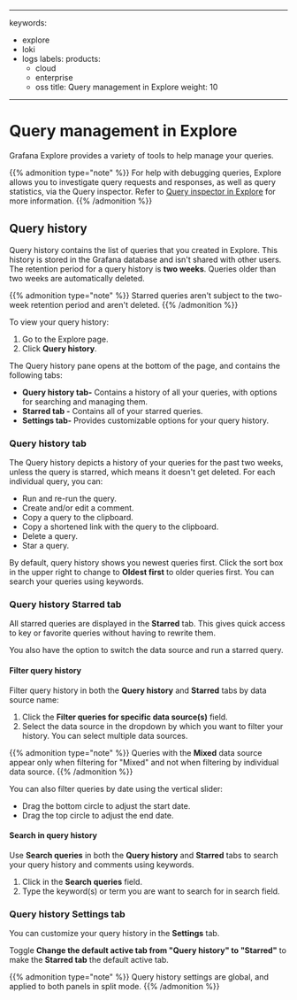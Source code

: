-----

keywords:

- explore
- loki
- logs
  labels:
  products:
  - cloud
  - enterprise
  - oss
    title: Query management in Explore
    weight: 10

-----

# Query management in Explore

Grafana Explore provides a variety of tools to help manage your queries.

{{% admonition type="note" %}}
For help with debugging queries, Explore allows you to investigate query requests and responses, as well as query statistics, via the Query inspector. Refer to [Query inspector in Explore](/docs/grafana/\<GRAFANA_VERSION\>/explore/explore-inspector/) for more information.
{{% /admonition %}}

## Query history

Query history contains the list of queries that you created in Explore. This history is stored in the Grafana database and isn't shared with other users. The retention period for a query history is **two weeks**. Queries older than two weeks are automatically deleted.

{{% admonition type="note" %}}
Starred queries aren't subject to the two-week retention period and aren't deleted.
{{% /admonition %}}

To view your query history:

1. Go to the Explore page.
2. Click **Query history**.

The Query history pane opens at the bottom of the page, and contains the following tabs:

- **Query history tab-** Contains a history of all your queries, with options for searching and managing them.
- **Starred tab -** Contains all of your starred queries.
- **Settings tab-** Provides customizable options for your query history.

### Query history tab

The Query history depicts a history of your queries for the past two weeks, unless the query is starred, which means it doesn't get deleted. For each individual query, you can:

- Run and re-run the query.
- Create and/or edit a comment.
- Copy a query to the clipboard.
- Copy a shortened link with the query to the clipboard.
- Delete a query.
- Star a query.

By default, query history shows you newest queries first. Click the sort box in the upper right to change to **Oldest first** to older queries first. You can search your queries using keywords.

### Query history Starred tab

All starred queries are displayed in the **Starred** tab. This gives quick access to key or favorite queries without having to rewrite them.

You also have the option to switch the data source and run a starred query.

#### Filter query history

Filter query history in both the **Query history** and **Starred** tabs by data source name:

1. Click the **Filter queries for specific data source(s)** field.
2. Select the data source in the dropdown by which you want to filter your history. You can select multiple data sources.

{{% admonition type="note" %}}
Queries with the **Mixed** data source appear only when filtering for "Mixed" and not when filtering by individual data source.
{{% /admonition %}}

You can also filter queries by date using the vertical slider:

- Drag the bottom circle to adjust the start date.
- Drag the top circle to adjust the end date.

#### Search in query history

Use **Search queries** in both the **Query history** and **Starred** tabs to search your query history and comments using keywords.

1. Click in the **Search queries** field.
2. Type the keyword(s) or term you are want to search for in search field.

### Query history Settings tab

You can customize your query history in the **Settings** tab.

Toggle **Change the default active tab from "Query history" to "Starred"** to make the **Starred tab** the default active tab.

{{% admonition type="note" %}}
Query history settings are global, and applied to both panels in split mode.
{{% /admonition %}}

<!-- All queries that have been starred in the Query history tab are displayed in the Starred tab. This allows you to access your favorite queries faster and to reuse these queries without typing them from scratch. -->
